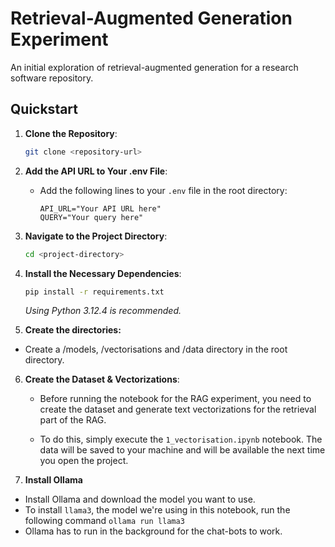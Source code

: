 # Retrieval-Augmented Generation Experiment

An initial exploration of retrieval-augmented generation for a research software repository.

## Quickstart

1. **Clone the Repository**:
    ```bash
    git clone <repository-url>
    ```

2. **Add the API URL to Your .env File**:
    - Add the following lines to your `.env` file in the root directory:
      ```
      API_URL="Your API URL here"
      QUERY="Your query here"
      ```

3. **Navigate to the Project Directory**:
    ```bash
    cd <project-directory>
    ```

4. **Install the Necessary Dependencies**:
    ```bash
    pip install -r requirements.txt
    ```

    *Using Python 3.12.4 is recommended.*


5. **Create the directories:**
- Create a /models, /vectorisations and /data directory in the root directory.

6. **Create the Dataset & Vectorizations**:
    - Before running the notebook for the RAG experiment, you need to create the dataset and generate text vectorizations for the retrieval part of the RAG.

    - To do this, simply execute the `1_vectorisation.ipynb` notebook. The data will be saved to your machine and will be available the next time you open the project.


7. **Install Ollama**

- Install Ollama and download the model you want to use.
- To install `llama3`, the model we're using in this notebook, run the following command `ollama run llama3`
- Ollama has to run in the background for the chat-bots to work.
